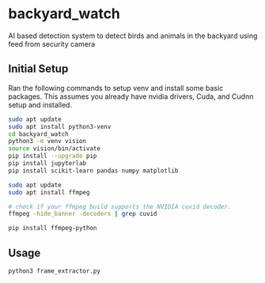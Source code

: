 # backyard_watch
AI based detection system to detect birds and animals in the backyard using feed from security camera


## Initial Setup  

Ran the following commands to setup venv and install some basic packages. This assumes you already have nvidia drivers, Cuda, and Cudnn setup and installed.

```sh 
sudo apt update 
sudo apt install python3-venv 
cd backyard_watch
python3 -m venv vision 
source vision/bin/activate 
pip install --upgrade pip
pip install jupyterlab 
pip install scikit-learn pandas numpy matplotlib 

sudo apt update
sudo apt install ffmpeg

# check if your ffmpeg build supports the NVIDIA cuvid decoder.
ffmpeg -hide_banner -decoders | grep cuvid

pip install ffmpeg-python
```

## Usage

```python3 frame_extractor.py```